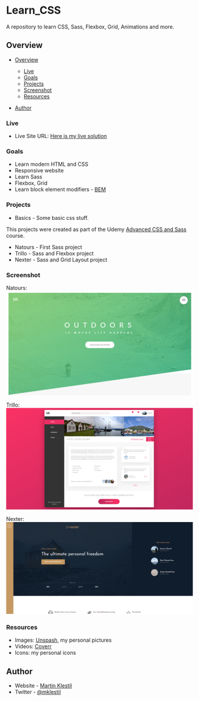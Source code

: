 # Learn_CSS
A repository to learn CSS, Sass, Flexbox, Grid, Animations and more.

## Overview

- [Overview](#overview)
  - [Live](#live)
  - [Goals](#goals)
  - [Projects](#projects)
  - [Screenshot](#screenshot)
  - [Resources](#resources)

- [Author](#author)

### Live
- Live Site URL: [Here is my live solution](https://mklestil.github.io/Learn_CSS/)

### Goals
- Learn modern HTML and CSS
- Responsive website
- Learn Sass 
- Flexbox, Grid
- Learn block element modifiers - [BEM](http://getbem.com/) 

### Projects
- Basics - Some basic css stuff.

This projects were created as part of the Udemy [Advanced CSS and Sass](https://www.udemy.com/course/advanced-css-and-sass/) course.

- Natours - First Sass project
- Trillo - Sass and Flexbox project
- Nexter - Sass and Grid Layout project

### Screenshot
Natours:
![](./images/screenshot-natours.png)

Trillo:
![](./images/screenshot-trillo.png)

Nexter:
![](./images/screenshot-nexter.png)

### Resources

- Images: [Unspash](https://unsplash.com), my personal pictures
- Videos: [Coverr](https//coverr.co/)
- Icons: my personal icons

## Author

- Website - [Martin Klestil](https://github.com/mklestil)
- Twitter - [@mklestil](https://twitter.com/MKlestil)
